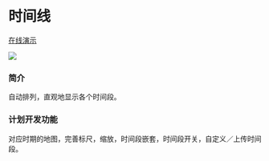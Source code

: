<h1>时间线</h1>

<a href="http://www.gonnavis.com/timeline" target="_blank">在线演示</a>

<img src="http://gonnavis.com/timeline/preview.png">

<h3>简介</h3>
<p>自动排列，直观地显示各个时间段。</p>

<h3>计划开发功能</h3>
<p>对应时期的地图，完善标尺，缩放，时间段嵌套，时间段开关，自定义／上传时间段。 </p>
